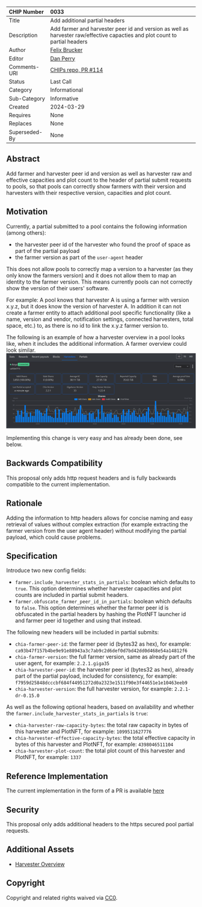 CHIP Number   | 0033
:-------------|:----
Title         | Add additional partial headers
Description   | Add farmer and harvester peer id and version as well as harvester raw/effective capacties and plot count to partial headers
Author        | [Felix Brucker](https://github.com/felixbrucker)
Editor        | [Dan Perry](https://github.com/danieljperry)
Comments-URI  | [CHIPs repo, PR #114](https://github.com/Chia-Network/chips/pull/114)
Status        | Last Call
Category      | Informational
Sub-Category  | Informative
Created       | 2024-03-29
Requires      | None
Replaces      | None
Superseded-By | None

## Abstract

Add farmer and harvester peer id and version as well as harvester raw and effective capacities and plot count to the header of partial submit requests to pools, so that pools can correctly show farmers with their version and harvesters with their respective version, capacities and plot count.

## Motivation

Currently, a partial submitted to a pool contains the following information (among others):
- the harvester peer id of the harvester who found the proof of space as part of the partial payload
- the farmer version as part of the `user-agent` header

This does not allow pools to correctly map a version to a harvester (as they only know the farmers version) and it does not allow them to map an identity to the farmer version. This means currently pools can not correctly show the version of their users' software.

For example: A pool knows that harvester A is using a farmer with version x.y.z, but it does know the version of harvester A. In addition it can not create a farmer entity to attach additional pool specific functionality (like a name, version and vendor, notification settings, connected harvesters, total space, etc.) to, as there is no id to link the x.y.z farmer version to.

The following is an example of how a harvester overview in a pool looks like, when it includes the additional information. A farmer overview could look similar.
![Harvester Overview](../assets/chip-felix-add-additional-partial-headers/harvester-overview.png)

Implementing this change is very easy and has already been done, see below.

## Backwards Compatibility

This proposal only adds http request headers and is fully backwards compatible to the current implementation.

## Rationale

Adding the information to http headers allows for concise naming and easy retrieval of values without complex extraction (for example extracting the farmer version from the user agent header) without modifying the partial payload, which could cause problems.

## Specification

Introduce two new config fields:

- `farmer.include_harvester_stats_in_partials`: boolean which defaults to `true`. This option determines whether harvester capacities and plot counts are included in partial submit headers.
- `farmer.obfuscate_farmer_peer_id_in_partials`: boolean which defaults to `false`. This option determines whether the farmer peer id is obfuscated in the partial headers by hashing the PlotNFT launcher id and farmer peer id together and using that instead.

The following new headers will be included in partial submits:
- `chia-farmer-peer-id`: the farmer peer id (bytes32 as hex), for example: `ca93b47f157b4be9e91e88943a3c7ab9c2d6def0d7bd42dd0d468e54a14812f6`
- `chia-farmer-version`: the full farmer version, same as already part of the user agent, for example: `2.2.1.giga35`
- `chia-harvester-peer-id`: the harvester peer id (bytes32 as hex), already part of the partial payload, included for consistency, for example: `f7959d25848dcccbf684f44951272d0a2323e1511f90e3f44651e1e10463eeb9`
- `chia-harvester-version`: the full harvester version, for example: `2.2.1-dr-0.15.0`

As well as the following optional headers, based on availability and whether the `farmer.include_harvester_stats_in_partials` is `true`:
- `chia-harvester-raw-capacity-bytes`: the total raw capacity in bytes of this harvester and PlotNFT, for example: `1099511627776`
- `chia-harvester-effective-capacity-bytes`: the total effective capacity in bytes of this harvester and PlotNFT, for example: `4398046511104`
- `chia-harvester-plot-count`: the total plot count of this harvester and PlotNFT, for example: `1337`

## Reference Implementation

The current implementation in the form of a PR is available [here](https://github.com/Chia-Network/chia-blockchain/pull/17788)

## Security

This proposal only adds additional headers to the https secured pool partial requests.

## Additional Assets

- [Harvester Overview](../assets/chip-felix-add-additional-partial-headers/harvester-overview.png)

## Copyright

Copyright and related rights waived via [CC0](https://creativecommons.org/publicdomain/zero/1.0/).




